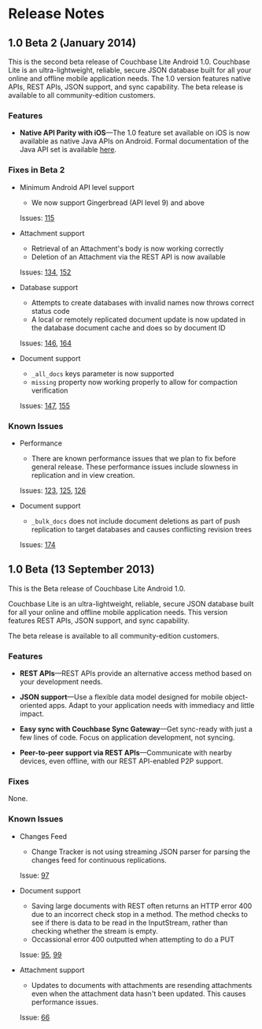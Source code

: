 # Release Notes

## 1.0 Beta 2 (January 2014)

This is the second beta release of Couchbase Lite Android 1.0. Couchbase Lite is an ultra-lightweight, reliable, secure JSON database built for all your online and offline mobile application needs. The 1.0 version features native APIs, REST APIs, JSON support, and sync capability. The beta release is available to all community-edition customers.

### Features
* **Native API Parity with iOS**—The 1.0 feature set available on iOS is now available as native Java APIs on Android. Formal documentation of the Java API set is available [here](http://www.couchbase.com/autodocs/couchbase-lite-android-latest/index.html).

### Fixes in Beta 2

* Minimum Android API level support
	* We now support Gingerbread (API level 9) and above

	Issues: [115](https://github.com/couchbase/couchbase-lite-android/issues/115)

* Attachment support
	* Retrieval of an Attachment's body is now working correctly
	* Deletion of an Attachment via the REST API is now available
	
	Issues: [134](https://github.com/couchbase/couchbase-lite-android/issues/134), [152](https://github.com/couchbase/couchbase-lite-android/issues/152)

* Database support
	* Attempts to create databases with invalid names now throws correct status code
	* A local or remotely replicated document update is now updated in the database document cache and does so by document ID
	
	Issues: [146](https://github.com/couchbase/couchbase-lite-android/issues/146), [164](https://github.com/couchbase/couchbase-lite-android/issues/164) 

* Document support
	* `_all_docs` keys parameter is now supported
	* `missing` property now working properly to allow for compaction verification
	
	Issues: [147](https://github.com/couchbase/couchbase-lite-android/issues/147), [155](https://github.com/couchbase/couchbase-lite-android/issues/155)

### Known Issues
* Performance
	* There are known performance issues that we plan to fix before general release. These performance issues include slowness in replication and in view creation.
	
	 Issues: [123](https://github.com/couchbase/couchbase-lite-android/issues/123), [125](https://github.com/couchbase/couchbase-lite-android/issues/125), [126](https://github.com/couchbase/couchbase-lite-android/issues/126)

* Document support
	* `_bulk_docs` does not include document deletions as part of push replication to target databases and causes conflicting revision trees

	Issues: [174](https://github.com/couchbase/couchbase-lite-android/issues/174)

## 1.0 Beta (13 September 2013)

This is the Beta release of Couchbase Lite Android 1.0. 

Couchbase Lite is an ultra-lightweight, reliable, secure JSON database built for all your online and offline mobile application needs. This version features REST APIs, JSON support, and sync capability. 

The beta release is available to all community-edition customers.

### Features

* **REST APIs**—REST APIs provide an alternative access method based on your development needs.

* **JSON support**—Use a flexible data model designed for mobile object-oriented apps. Adapt to your application needs with immediacy and little impact.

* **Easy sync with Couchbase Sync Gateway**—Get sync-ready with just a few lines of code. Focus on application development, not syncing.

* **Peer-to-peer support via REST APIs**—Communicate with nearby devices, even offline, with our REST API-enabled P2P support.

### Fixes

None.

### Known Issues

* Changes Feed

	* Change Tracker is not using streaming JSON parser for parsing the changes feed for continuous replications.

	Issue: [97](https://github.com/couchbase/couchbase-lite-android/issues/97)

* Document support

	* Saving large documents with REST often returns an HTTP error 400 due to an incorrect check stop in a method. The method checks to see if there is data to be read in the InputStream, rather than checking whether the stream is empty. 
	* Occassional error 400 outputted when attempting to do a PUT

	Issue: [95](https://github.com/couchbase/couchbase-lite-android/issues/95), [99](https://github.com/couchbase/couchbase-lite-android/issues/99)

* Attachment support

	* Updates to documents with attachments are resending attachments even when the attachment data hasn't been updated. This causes performance issues.

	Issue: [66](https://github.com/couchbase/couchbase-lite-android/issues/66)